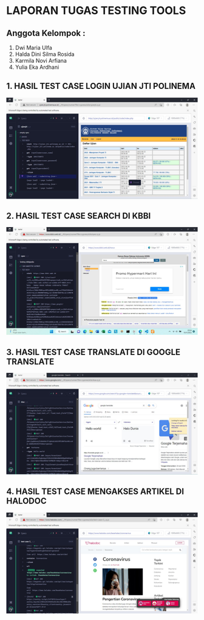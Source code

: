 # LAPORAN TUGAS TESTING TOOLS 
## Anggota Kelompok :
1. Dwi Maria Ulfa
2. Halda Dini Silma Rosida
3. Karmila Novi Arfiana
4. Yulia Eka Ardhani

## 1. HASIL TEST CASE LOGIN UJIAN JTI POLINEMA
![EMPTY ACTIVITY](hasil/ujianjti.jpg)

## 2. HASIL TEST CASE SEARCH DI KBBI
![EMPTY ACTIVITY](hasil/kbbi.jpg)

## 3. HASIL TEST CASE TRANSLATE DI GOOGLE TRANSLATE
![EMPTY ACTIVITY](hasil/translate.jpg)

## 4. HASIL TEST CASE MENGAKSES ARTIKEL DI HALODOC
![EMPTY ACTIVITY](hasil/halodoc.jpg)


